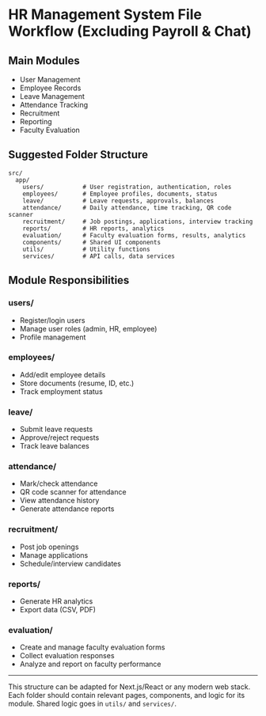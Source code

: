 # HR Management System File Workflow (Excluding Payroll & Chat)

## Main Modules
- User Management
- Employee Records
- Leave Management
- Attendance Tracking
- Recruitment
- Reporting
- Faculty Evaluation

## Suggested Folder Structure

```
src/
  app/
    users/           # User registration, authentication, roles
    employees/       # Employee profiles, documents, status
    leave/           # Leave requests, approvals, balances
    attendance/      # Daily attendance, time tracking, QR code scanner
    recruitment/     # Job postings, applications, interview tracking
    reports/         # HR reports, analytics
    evaluation/      # Faculty evaluation forms, results, analytics
    components/      # Shared UI components
    utils/           # Utility functions
    services/        # API calls, data services
```

## Module Responsibilities

### users/
- Register/login users
- Manage user roles (admin, HR, employee)
- Profile management

### employees/
- Add/edit employee details
- Store documents (resume, ID, etc.)
- Track employment status

### leave/
- Submit leave requests
- Approve/reject requests
- Track leave balances

### attendance/
- Mark/check attendance
- QR code scanner for attendance
- View attendance history
- Generate attendance reports

### recruitment/
- Post job openings
- Manage applications
- Schedule/interview candidates

### reports/
- Generate HR analytics
- Export data (CSV, PDF)

### evaluation/
- Create and manage faculty evaluation forms
- Collect evaluation responses
- Analyze and report on faculty performance

---

This structure can be adapted for Next.js/React or any modern web stack. Each folder should contain relevant pages, components, and logic for its module. Shared logic goes in `utils/` and `services/`.
